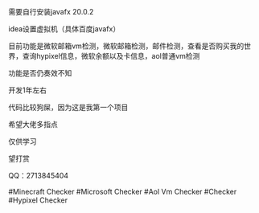 需要自行安装javafx 20.0.2

idea设置虚拟机（具体百度javafx）

目前功能是微软邮箱vm检测，微软邮箱检测，邮件检测，查看是否购买我的世界，查询hypixel信息，微软余额以及卡信息，aol普通vm检测

功能是否仍奏效不知

开发1年左右

代码比较狗屎，因为这是我第一个项目

希望大佬多指点

仅供学习

望打赏

QQ：2713845404

#Minecraft Checker #Microsoft Checker #Aol Vm Checker #Checker #Hypixel Checker
